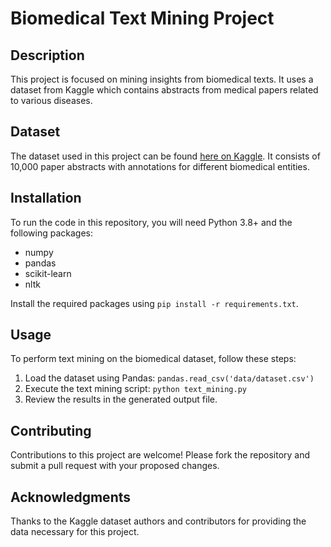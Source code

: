 # Biomedical Text Mining Project

## Description
This project is focused on mining insights from biomedical texts. It uses a dataset from Kaggle which contains abstracts from medical papers related to various diseases.

## Dataset
The dataset used in this project can be found [here on Kaggle]([URL_to_Kaggle_dataset_page](https://www.kaggle.com/datasets/surajnarayaanan/biomedical-text-mining)). It consists of 10,000 paper abstracts with annotations for different biomedical entities.

## Installation
To run the code in this repository, you will need Python 3.8+ and the following packages:
- numpy
- pandas
- scikit-learn
- nltk

Install the required packages using `pip install -r requirements.txt`.

## Usage
To perform text mining on the biomedical dataset, follow these steps:
1. Load the dataset using Pandas: `pandas.read_csv('data/dataset.csv')`
2. Execute the text mining script: `python text_mining.py`
3. Review the results in the generated output file.

## Contributing
Contributions to this project are welcome! Please fork the repository and submit a pull request with your proposed changes.

## Acknowledgments
Thanks to the Kaggle dataset authors and contributors for providing the data necessary for this project.

